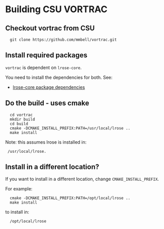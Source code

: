 # Building CSU VORTRAC

## Checkout vortrac from CSU

```
  git clone https://github.com/mmbell/vortrac.git 
```

## Install required packages

```vortrac``` is dependent on ```lrose-core```.

You need to install the dependencies for both. See:

* [lrose-core package dependencies](./lrose_package_dependencies.md)

## Do the build - uses cmake

```
  cd vortrac
  mkdir build
  cd build
  cmake -DCMAKE_INSTALL_PREFIX:PATH=/usr/local/lrose ..
  make install
```

Note: this assumes lrose is installed in:

```
 /usr/local/lrose.
```

## Install in a different location?

If you want to install in a different location, change ```CMAKE_INSTALL_PREFIX```.

For example:

```
  cmake -DCMAKE_INSTALL_PREFIX:PATH=/opt/local/lrose ..
  make install
```

to install in:

```
  /opt/local/lrose
```
